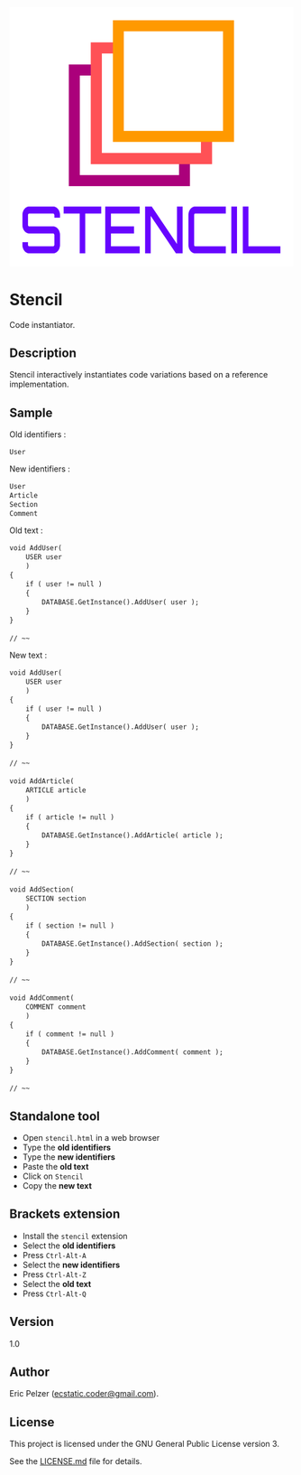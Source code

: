 ![](https://github.com/senselogic/STENCIL/blob/master/LOGO/stencil.png)

# Stencil

Code instantiator.

## Description

Stencil interactively instantiates code variations based on a reference implementation.

## Sample

Old identifiers :

```
User
```

New identifiers :

```
User
Article
Section
Comment
```

Old text :

```
void AddUser(
    USER user
    )
{
    if ( user != null )
    {
        DATABASE.GetInstance().AddUser( user );
    }
}

// ~~

```

New text :

```
void AddUser(
    USER user
    )
{
    if ( user != null )
    {
        DATABASE.GetInstance().AddUser( user );
    }
}

// ~~

void AddArticle(
    ARTICLE article
    )
{
    if ( article != null )
    {
        DATABASE.GetInstance().AddArticle( article );
    }
}

// ~~

void AddSection(
    SECTION section
    )
{
    if ( section != null )
    {
        DATABASE.GetInstance().AddSection( section );
    }
}

// ~~

void AddComment(
    COMMENT comment
    )
{
    if ( comment != null )
    {
        DATABASE.GetInstance().AddComment( comment );
    }
}

// ~~

```

## Standalone tool

*   Open `stencil.html` in a web browser
*   Type the **old identifiers**
*   Type the **new identifiers**
*   Paste the **old text**
*   Click on `Stencil`
*   Copy the **new text**

## Brackets extension

*   Install the `stencil` extension
*   Select the **old identifiers**
*   Press `Ctrl-Alt-A`
*   Select the **new identifiers**
*   Press `Ctrl-Alt-Z`
*   Select the **old text**
*   Press `Ctrl-Alt-Q`

## Version

1.0

## Author

Eric Pelzer (ecstatic.coder@gmail.com).

## License

This project is licensed under the GNU General Public License version 3.

See the [LICENSE.md](LICENSE.md) file for details.
